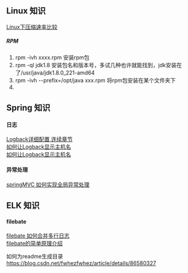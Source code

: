 ## Linux 知识
[Linux下压缩速率比较](https://www.cnblogs.com/joshua317/p/6170839.html)  

##### RPM
1. rpm -ivh xxxx.rpm 安装rpm包
2. rpm -ql jdk1.8  安装包名和版本号，多试几种也许就能找到，jdk安装在了/usr/java/jdk1.8.0_221-amd64   
3. rpm -ivh --prefix=/opt/java xxx.rpm 将rpm包安装在某个文件夹下
4. 


## Spring 知识
#### 日志
[Logback详细配置,连续章节](https://aub.iteye.com/blog/1101222)   
[如何让Logback显示主机名](https://blog.csdn.net/lisulong1/article/details/84959471)  
[如何让Logback显示主机名](https://blog.csdn.net/lisulong1/article/details/84959471)  

#### 异常处理
[springMVC 如何实现全局异常处理](https://blog.csdn.net/hbtj_1216/article/details/81102063)

## ELK 知识
#### filebate
[filebate 如何合并多行日志](https://my.oschina.net/openplus/blog/1589846)  
[filebate的简单原理介绍](https://www.jianshu.com/p/62fbde3f0a11)

如何为readme生成目录
https://blog.csdn.net/fwhezfwhez/article/details/86580327
